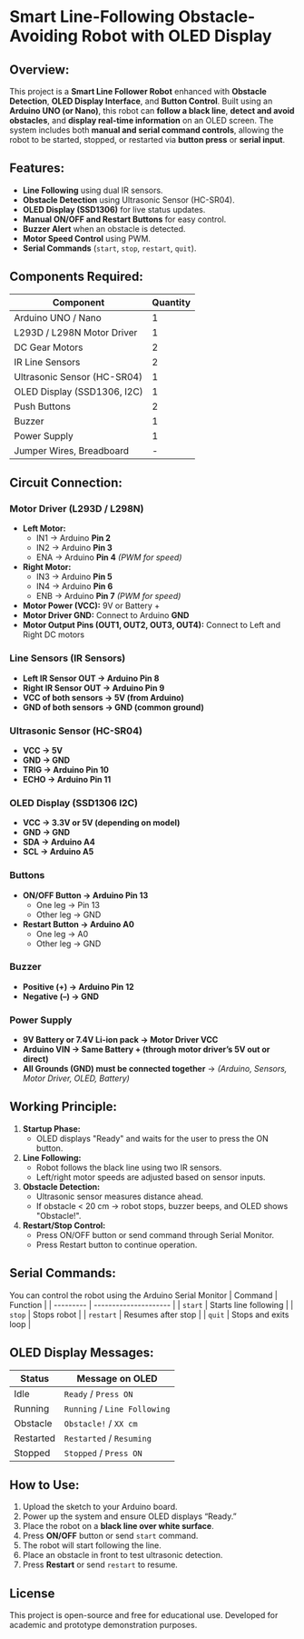 
# Smart Line-Following Obstacle-Avoiding Robot with OLED Display

## Overview:
This project is a **Smart Line Follower Robot** enhanced with **Obstacle Detection**, **OLED Display Interface**, and **Button Control**.
Built using an **Arduino UNO (or Nano)**, this robot can **follow a black line**, **detect and avoid obstacles**, and **display real-time information** on an OLED screen.
The system includes both **manual and serial command controls**, allowing the robot to be started, stopped, or restarted via **button press** or **serial input**.

##  Features:
*  **Line Following** using dual IR sensors.
*  **Obstacle Detection** using Ultrasonic Sensor (HC-SR04).
*  **OLED Display (SSD1306)** for live status updates.
*  **Manual ON/OFF and Restart Buttons** for easy control.
*  **Buzzer Alert** when an obstacle is detected.
*  **Motor Speed Control** using PWM.
*  **Serial Commands** (`start`, `stop`, `restart`, `quit`).

## Components Required:

| Component                   | Quantity | 
| --------------------------- | -------- |
| Arduino UNO / Nano          | 1        |
| L293D / L298N Motor Driver  | 1        |
| DC Gear Motors              | 2        |
| IR Line Sensors             | 2        |
| Ultrasonic Sensor (HC-SR04) | 1        |
| OLED Display (SSD1306, I2C) | 1        |
| Push Buttons                | 2        |
| Buzzer                      | 1        |
| Power Supply                | 1        |
| Jumper Wires, Breadboard    | -        |


## Circuit Connection:

### **Motor Driver (L293D / L298N)**
* **Left Motor:**
  * IN1 → Arduino **Pin 2**
  * IN2 → Arduino **Pin 3**
  * ENA → Arduino **Pin 4** *(PWM for speed)*
* **Right Motor:**
  * IN3 → Arduino **Pin 5**
  * IN4 → Arduino **Pin 6**
  * ENB → Arduino **Pin 7** *(PWM for speed)*
* **Motor Power (VCC):** 9V or Battery +
* **Motor Driver GND:** Connect to Arduino **GND**
* **Motor Output Pins (OUT1, OUT2, OUT3, OUT4):** Connect to Left and Right DC motors

### **Line Sensors (IR Sensors)**
* **Left IR Sensor OUT → Arduino Pin 8**
* **Right IR Sensor OUT → Arduino Pin 9**
* **VCC of both sensors → 5V (from Arduino)**
* **GND of both sensors → GND (common ground)**

### **Ultrasonic Sensor (HC-SR04)**
* **VCC → 5V**
* **GND → GND**
* **TRIG → Arduino Pin 10**
* **ECHO → Arduino Pin 11**

### **OLED Display (SSD1306 I2C)**
* **VCC → 3.3V or 5V (depending on model)**
* **GND → GND**
* **SDA → Arduino A4**
* **SCL → Arduino A5**

### **Buttons**
* **ON/OFF Button → Arduino Pin 13**
  * One leg → Pin 13
  * Other leg → GND
* **Restart Button → Arduino A0**
  * One leg → A0
  * Other leg → GND

###  **Buzzer**
* **Positive (+) → Arduino Pin 12**
* **Negative (–) → GND**

### **Power Supply**

* **9V Battery or 7.4V Li-ion pack → Motor Driver VCC**
* **Arduino VIN → Same Battery + (through motor driver’s 5V out or direct)**
* **All Grounds (GND) must be connected together** → *(Arduino, Sensors, Motor Driver, OLED, Battery)*

## Working Principle:
1. **Startup Phase:**
   * OLED displays "Ready" and waits for the user to press the ON button.
2. **Line Following:**
   * Robot follows the black line using two IR sensors.
   * Left/right motor speeds are adjusted based on sensor inputs.
3. **Obstacle Detection:**
   * Ultrasonic sensor measures distance ahead.
   * If obstacle < 20 cm → robot stops, buzzer beeps, and OLED shows "Obstacle!".
4. **Restart/Stop Control:**
   * Press ON/OFF button or send command through Serial Monitor.
   * Press Restart button to continue operation.


## Serial Commands:
You can control the robot using the Arduino Serial Monitor
| Command   | Function              |
| --------- | --------------------- |
| `start`   | Starts line following |
| `stop`    | Stops robot           |
| `restart` | Resumes after stop    |
| `quit`    | Stops and exits loop  |


## OLED Display Messages:
| Status    | Message on OLED              |
| --------- | ---------------------------- |
| Idle      | `Ready` / `Press ON`         |
| Running   | `Running` / `Line Following` |
| Obstacle  | `Obstacle!` / `XX cm`        |
| Restarted | `Restarted` / `Resuming`     |
| Stopped   | `Stopped` / `Press ON`       |


## How to Use:
1. Upload the sketch to your Arduino board.
2. Power up the system and ensure OLED displays “Ready.”
3. Place the robot on a **black line over white surface**.
4. Press **ON/OFF** button or send `start` command.
5. The robot will start following the line.
6. Place an obstacle in front to test ultrasonic detection.
7. Press **Restart** or send `restart` to resume.

## License
This project is open-source and free for educational use.
Developed for academic and prototype demonstration purposes.


